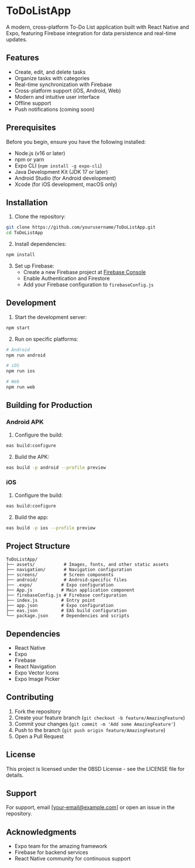 # ToDoListApp

A modern, cross-platform To-Do List application built with React Native and Expo, featuring Firebase integration for data persistence and real-time updates.

## Features

- Create, edit, and delete tasks
- Organize tasks with categories
- Real-time synchronization with Firebase
- Cross-platform support (iOS, Android, Web)
- Modern and intuitive user interface
- Offline support
- Push notifications (coming soon)

## Prerequisites

Before you begin, ensure you have the following installed:
- Node.js (v16 or later)
- npm or yarn
- Expo CLI (`npm install -g expo-cli`)
- Java Development Kit (JDK 17 or later)
- Android Studio (for Android development)
- Xcode (for iOS development, macOS only)

## Installation

1. Clone the repository:
```bash
git clone https://github.com/yourusername/ToDoListApp.git
cd ToDoListApp
```

2. Install dependencies:
```bash
npm install
```

3. Set up Firebase:
   - Create a new Firebase project at [Firebase Console](https://console.firebase.google.com/)
   - Enable Authentication and Firestore
   - Add your Firebase configuration to `firebaseConfig.js`

## Development

1. Start the development server:
```bash
npm start
```

2. Run on specific platforms:
```bash
# Android
npm run android

# iOS
npm run ios

# Web
npm run web
```

## Building for Production

### Android APK

1. Configure the build:
```bash
eas build:configure
```

2. Build the APK:
```bash
eas build -p android --profile preview
```

### iOS

1. Configure the build:
```bash
eas build:configure
```

2. Build the app:
```bash
eas build -p ios --profile preview
```

## Project Structure

```
ToDoListApp/
├── assets/           # Images, fonts, and other static assets
├── navigation/       # Navigation configuration
├── screens/          # Screen components
├── android/          # Android-specific files
├── .expo/           # Expo configuration
├── App.js           # Main application component
├── firebaseConfig.js # Firebase configuration
├── index.js         # Entry point
├── app.json         # Expo configuration
├── eas.json         # EAS build configuration
└── package.json     # Dependencies and scripts
```

## Dependencies

- React Native
- Expo
- Firebase
- React Navigation
- Expo Vector Icons
- Expo Image Picker

## Contributing

1. Fork the repository
2. Create your feature branch (`git checkout -b feature/AmazingFeature`)
3. Commit your changes (`git commit -m 'Add some AmazingFeature'`)
4. Push to the branch (`git push origin feature/AmazingFeature`)
5. Open a Pull Request

## License

This project is licensed under the 0BSD License - see the LICENSE file for details.

## Support

For support, email [your-email@example.com] or open an issue in the repository.

## Acknowledgments

- Expo team for the amazing framework
- Firebase for backend services
- React Native community for continuous support 